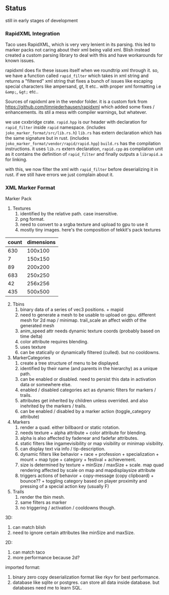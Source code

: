 
## Status
still in early stages of development




### RapidXML Integration
Taco uses RapidXML, which is very very lenient in its parsing. 
this led to marker packs not caring about their xml being valid xml.
Blish instead created a custom parsing library to deal with this and have workarounds for known issues. 

rapidxml does fix these issues itself when we roundtrip xml through it. so, we have a function called `rapid_filter` which takes in xml string and returns a "filtered" xml string that fixes a bunch of issues like escaping special characters like
ampersand, gt, lt etc.. with proper xml formatting i.e `&amp;`, `&gt;` etc..

Sources of rapidxml are in the vendor folder. it is a custom fork from https://github.com/timniederhausen/rapidxml which
added some fixes / enhancements. its stil a mess with compiler warnings, but whatever.

we use cxxbridge crate. 
`rapid.hpp` is our header with declaration for `rapid_filter` inside `rapid` namespace. (includes `joko_marker_format/src/lib.rs.h`)
`lib.rs` has extern declaration which has the same signature but in rust. (includes `joko_marker_format/vendor/rapid/rapid.hpp`)
`build.rs` has the compilation instructions. it uses `lib.rs` extern declaration, `rapid.cpp` as compilation unit as it
    contains the definition of `rapid_filter` and finally outputs a `librapid.a` for linking.

with this, we now filter the xml with `rapid_filter` before deserializing it in rust. if we still have errors we just 
complain about it. 



### XML Marker Format
Marker Pack

1. Textures
	1. identified by the relative path. case insensitive.
	2. png format.
	3. need to convert to a srgba texture and upload to gpu to use it
	4. mostly tiny images. here's the composition of tekkit's pack textures

| count | dimensions    |
|-------|---------------|
| 630   |   100x100     |
| 7     |   150x150     |
| 89    |   200x200     |
| 683   |   250x250     |
| 42    |   256x256     |
| 435   |   500x500     |

2. Tbins
	1. binary data of a series of vec3 positions. + mapid 
	2. need to generate a mesh to be usable to upload on gpu. different mesh for 2d map / minimap. trail_scale an affect width of the generated mesh
	3. anim_speed attr needs dynamic texture coords (probably based on time delta)
	4. color attribute requires blending.
	5. uses texture
	6. can be statically or dynamically filtered (culled). but no cooldowns. 
3. MarkerCategories
   1. create a tree structure of menu to be displayed. 
   2. identified by their name (and parents in the hierarchy) as a unique path.
   3. can be enabled or disabled. need to persist this data in activation data or somewhere else.
   4. enabled / disabled categories act as dynamic filters for markers / trails.
   5. attributes get inherited by children unless overrided. and also inehrited by the markers / trails. 
   6. can be enabled / disabled by a marker action (toggle_category attribute)
4. Markers
   1. render a quad. either billbaord or static rotation.
   2. needs texture + alpha attribute + color attribute for blending. 
   3. alpha is also affected by fadenear and fadefar attributes. 
   4. static filters like ingamevisibility or map visibility or minimap visibility. 
   5. can display text via info / tip-description.
   6. dynamic filters like behavior + race + profession + specialization + mount + map type + category + festival + achievement.
   7. size is determined by texture + minSize / maxSize + scale. map quad rendering affected by scale on map and mapdisplaysize attribute
   8. triggers actions of behavior + copy-message (copy clipboard) + bounce?? + toggling category based on player proximity and pressing of a special action key (usually F)
5. Trails
   1. render the tbin mesh.
   2. same filters as marker
   3. no triggering / activation / cooldowns though. 


3D:
1. can match blish
2. need to ignore certain attributes like minSize and maxSize. 


2D:
1. can match taco
2. more performance because 2d?


imported format:
1. binary zero copy deserialization format like rkyv for best performance.
2. database like sqlite or postgres. can store all data inside database. but databases need me to learn SQL. 


